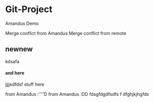 # Git-Project
Amandus Demo

Merge conflict from Amandus
Merge conflict from remote
## newnew 
kdsafa
#### and here
jjjjsdfdsf
stuff here

from Amandus :''''D
from Amandus :DD
fdsgfdgdfsdfs f
dfghjkjhgfds
